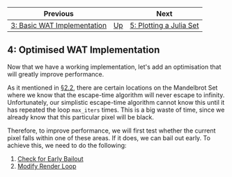 | Previous | | Next
|---|---|---
| [3: Basic WAT Implementation](../03%20WAT%20Basic%20Implementation/) | [Up](../) | [5: Plotting a Julia Set](../05%20MB%20Julia%20Set/)

## 4: Optimised WAT Implementation

Now that we have a working implementation, let's add an optimisation that will greatly improve performance.

As it mentioned in [§2.2](../02%20Initial%20Implementation/02/), there are certain locations on the Mandelbrot Set where we know that the escape-time algorithm will never escape to infinity.  Unfortunately, our simplistic escape-time algorithm cannot know this until it has repeated the loop `max_iters` times.  This is a big waste of time, since we already know that this particular pixel will be black.

Therefore, to improve performance, we will first test whether the current pixel falls within one of these areas.  If it does, we can bail out early.  To achieve this, we need to do the following:

1. [Check for Early Bailout](./01/)
1. [Modify Render Loop](./02/)
